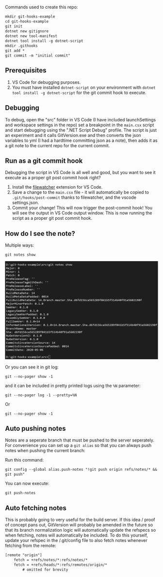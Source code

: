Commands used to create this repo:

```
mkdir git-hooks-example
cd git-hooks-example
git init
dotnet new gitignore
dotnet new tool-manifest
dotnet tool install -g dotnet-script
mkdir .githooks
git add *
git commit -m "initial commit"
```
## Prerequisites

1. VS Code for debugging purposes.
1. You must have installed `dotnet-script` on your environment with `dotnet tool install -g dotnet-script` for the git commit hook to execute.

## Debugging

To debug, open the "src" folder in VS Code (I have included launchSettings and workspace settings in the repo) set a breakpoint in the `main.csx` script and start debugging using the ".NET Script Debug" profile. The script is just an experiment and it calls GitVersion.exe and then converts the json variables to yml (I had a hardtime committing json as a note), then adds it as a git note to the current repo for the current commit.

## Run as a git commit hook

Debugging the script in VS Code is all well and good, but you want to see it execute as a proper git post commit hook right?

1. Install the [filewatcher](https://marketplace.visualstudio.com/items?itemName=appulate.filewatcher) extension for VS Code.
2. Save a change to the `main.csx` file - it will automatically be copied to `.git/hooks/post-commit` thanks to filewatcher, and the vscode settings.json.
3. Commit your change! This will now trigger the post-commit hook! You will see the output in VS Code output window. This is now running the script as a proper git post commit hook.
 
## How do I see the note?

Multiple ways:

```
git notes show
```

![git notes show](/images/gitnotes.PNG)

Or you can see it in git log:

```
git --no-pager show -1

``` 

and it can be included in pretty printed logs using the `%N` parameter:

```
git --no-pager log -1 --pretty=%N
```

Or

```
git --no-pager show -1
```

## Auto pushing notes

Notes are a seperate branch that must be pushed to the server seperately.
For convenience you can set up a `git alias` so that you can always push notes when pushing the current branch:

Run this command:

```
git config --global alias.push-notes "!git push origin refs/notes/* && git push"

```

You can now execute:

```
git push-notes
```

## Auto fetching notes

This is probably going to very useful for the build server.
If this idea / proof of concept pans out, GitVersion will probably be amended in the future so that its branch normalization logic will automatically update the refspecs so when fetching, notes will automatically be included. To do this yourself, update your refspec in the /.git/config file to also fetch notes whenever fetching from the remote:

```
[remote "origin"]
	fetch = +refs/notes/*:refs/notes/*
	fetch = +refs/heads/*:refs/remotes/origin/*
        # omitted for brevity
```


